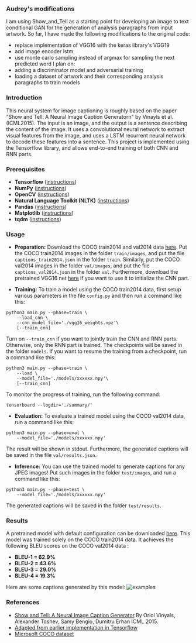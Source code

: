 ### Audrey's modifications
I am using Show_and_Tell as a starting point for developing an image to text conditional GAN for the generation of analysis paragraphs from input artwork. So far, I have made the following modifications to the original code:
* replace implementation of VGG16 with the keras library's VGG19 
* add image encoder lstm 
* use monte carlo sampling instead of argmax for sampling the next predicted word
I plan on:
* adding a discriminator model and adversarial training
* loading a dataset of artwork and their corresponding analysis paragraphs to train models

### Introduction
This neural system for image captioning is roughly based on the paper "Show and Tell: A Neural Image Caption Generatorn" by Vinayls et al. (ICML2015). The input is an image, and the output is a sentence describing the content of the image. It uses a convolutional neural network to extract visual features from the image, and uses a LSTM recurrent neural network to decode these features into a sentence. This project is implemented using the Tensorflow library, and allows end-to-end training of both CNN and RNN parts.

### Prerequisites
* **Tensorflow** ([instructions](https://www.tensorflow.org/install/))
* **NumPy** ([instructions](https://scipy.org/install.html))
* **OpenCV** ([instructions](https://pypi.python.org/pypi/opencv-python))
* **Natural Language Toolkit (NLTK)** ([instructions](http://www.nltk.org/install.html))
* **Pandas** ([instructions](https://scipy.org/install.html))
* **Matplotlib** ([instructions](https://scipy.org/install.html))
* **tqdm** ([instructions](https://pypi.python.org/pypi/tqdm))

### Usage
* **Preparation:** Download the COCO train2014 and val2014 data [here](http://cocodataset.org/#download). Put the COCO train2014 images in the folder `train/images`, and put the file `captions_train2014.json` in the folder `train`. Similarly, put the COCO val2014 images in the folder `val/images`, and put the file `captions_val2014.json` in the folder `val`. Furthermore, download the pretrained VGG16 net [here](https://ucsb.box.com/s/pj4gg3vpei57cf9xewttoqn01qqa3uj4)  if you want to use it to initialize the CNN part.

* **Training:**
To train a model using the COCO train2014 data, first setup various parameters in the file `config.py` and then run a command like this:
```shell
python3 main.py --phase=train \
    --load_cnn \
    --cnn_model_file='./vgg16_weights.npz'\
    [--train_cnn]
```
Turn on `--train_cnn` if you want to jointly train the CNN and RNN parts. Otherwise, only the RNN part is trained. The checkpoints will be saved in the folder `models`. If you want to resume the training from a checkpoint, run a command like this:
```shell
python3 main.py --phase=train \
    --load \
    --model_file='./models/xxxxxx.npy'\
    [--train_cnn]
```
To monitor the progress of training, run the following command:
```shell
tensorboard --logdir='./summary/'
```

* **Evaluation:**
To evaluate a trained model using the COCO val2014 data, run a command like this:
```shell
python3 main.py --phase=eval \
    --model_file='./models/xxxxxx.npy'
```
The result will be shown in stdout. Furthermore, the generated captions will be saved in the file `val/results.json`.

* **Inference:**
You can use the trained model to generate captions for any JPEG images! Put such images in the folder `test/images`, and run a command like this:
```shell
python3 main.py --phase=test \
    --model_file='./models/xxxxxx.npy'
```
The generated captions will be saved in the folder `test/results`.

### Results
A pretrained model with default configuration can be downloaded [here](https://ucsb.box.com/s/vqcxockfzoxfqltrg4l619x1cfvnskog). This model was trained solely on the COCO train2014 data. It achieves the following BLEU scores on the COCO val2014 data :
* **BLEU-1 = 62.9%**
* **BLEU-2 = 43.6%**
* **BLEU-3 = 29.0%**
* **BLEU-4 = 19.3%**

Here are some captions generated by this model:
![examples](test/results/1_result.jpg)

### References
* [Show and Tell: A Neural Image Caption Generator](https://arxiv.org/pdf/1411.4555.pdf).By Oriol Vinyals, Alexander Toshev, Samy Bengio, Dumitru Erhan ICML 2015.
* [Adapted from earlier implementation in Tensorflow](https://github.com/DeepRNN/image_captioning)
* [Microsoft COCO dataset](http://mscoco.org/)
